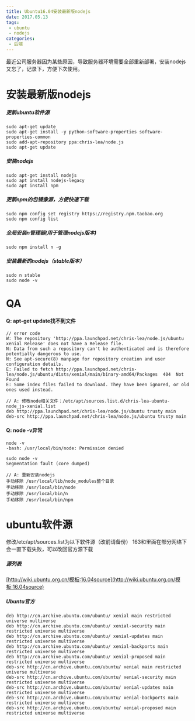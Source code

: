 ```yaml
---
title: Ubuntu16.04安装最新版nodejs
date: 2017.05.13
tags:
 - ubuntu
 - nodejs
categories:
 - 后端
---
```

最近公司服务器因为某些原因，导致服务器环境需要全部重新部署，安装nodejs又忘了，记录下，方便下次使用。
<!--more-->

# 安装最新版nodejs
##### 更新ubuntu软件源
    sudo apt-get update
    sudo apt-get install -y python-software-properties software-properties-common
    sudo add-apt-repository ppa:chris-lea/node.js
    sudo apt-get update
##### 安装nodejs
    sudo apt-get install nodejs
    sudo apt install nodejs-legacy
    sudo apt install npm
##### 更新npm的包镜像源，方便快速下载
    sudo npm config set registry https://registry.npm.taobao.org
    sudo npm config list
##### 全局安装n管理器(用于管理nodejs版本)
    sudo npm install n -g
##### 安装最新的nodejs（stable版本）
    sudo n stable
    sudo node -v

# QA
#### Q: apt-get update找不到文件
    // error code
    W: The repository 'http://ppa.launchpad.net/chris-lea/node.js/ubuntu xenial Release' does not have a Release file.
    N: Data from such a repository can't be authenticated and is therefore potentially dangerous to use.
    N: See apt-secure(8) manpage for repository creation and user configuration details.
    E: Failed to fetch http://ppa.launchpad.net/chris-lea/node.js/ubuntu/dists/xenial/main/binary-amd64/Packages  404  Not Found
    E: Some index files failed to download. They have been ignored, or old ones used instead.

    // A: 修改node相关文件：/etc/apt/sources.list.d/chris-lea-ubuntu-node_js-xenial.list
    deb http://ppa.launchpad.net/chris-lea/node.js/ubuntu trusty main
    deb-src http://ppa.launchpad.net/chris-lea/node.js/ubuntu trusty main

#### Q: node -v异常
    node -v
    -bash: /usr/local/bin/node: Permission denied

    sudo node -v
    Segmentation fault (core dumped)

    // A: 重新安装nodejs
    手动移除 /usr/local/lib/node_modules整个目录
    手动移除 /usr/local/bin/node
    手动移除 /usr/local/bin/n
    手动移除 /usr/local/bin/npm

# ubuntu软件源
修改/etc/apt/sources.list为以下软件源（改前请备份）
163和里面在部分网络下会一直下载失败，可以改回官方源下载
##### 源列表
[http://wiki.ubuntu.org.cn/模板:16.04source](http://wiki.ubuntu.org.cn/模板:16.04source)
##### Ubuntu官方
    deb http://cn.archive.ubuntu.com/ubuntu/ xenial main restricted universe multiverse
    deb http://cn.archive.ubuntu.com/ubuntu/ xenial-security main restricted universe multiverse
    deb http://cn.archive.ubuntu.com/ubuntu/ xenial-updates main restricted universe multiverse
    deb http://cn.archive.ubuntu.com/ubuntu/ xenial-backports main restricted universe multiverse
    deb http://cn.archive.ubuntu.com/ubuntu/ xenial-proposed main restricted universe multiverse
    deb-src http://cn.archive.ubuntu.com/ubuntu/ xenial main restricted universe multiverse
    deb-src http://cn.archive.ubuntu.com/ubuntu/ xenial-security main restricted universe multiverse
    deb-src http://cn.archive.ubuntu.com/ubuntu/ xenial-updates main restricted universe multiverse
    deb-src http://cn.archive.ubuntu.com/ubuntu/ xenial-backports main restricted universe multiverse
    deb-src http://cn.archive.ubuntu.com/ubuntu/ xenial-proposed main restricted universe multiverse